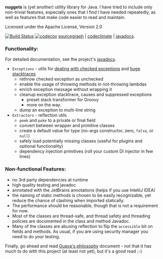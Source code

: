**nuggets** is (yet another) utility library for Java. I have tried to include 
only non-trivial features, especially ones that I find I have needed repeatedly,
as well as features that make code easier to read and maintain. 

Licensed under the Apache License, Version 2.0

[![Build Status](https://travis-ci.org/ddimtirov/nuggets.svg?branch=dev-infrastructure)](https://travis-ci.org/ddimtirov/nuggets)
[![codecov](https://codecov.io/gh/ddimtirov/nuggets/branch/dev-infrastructure/graph/badge.svg)](https://codecov.io/gh/ddimtirov/nuggets)
[sourcegraph](https://sourcegraph.com/github.com/ddimtirov/nuggets@dev-infrastructure) 
| [codeclimate](https://codeclimate.com/github/ddimtirov/nuggets)
| [javadocs](https://ddimtirov.github.io/nuggets/javadoc/).

### Functionality:

For detailed documentation, see the project's [javadocs](https://ddimtirov.github.io/nuggets/javadoc/).
- `Exceptions` - utils for [dealing with checked exceptions](https://kotlinlang.org/docs/reference/exceptions.html#checked-exceptions)
  and [huge stacktraces](https://dzone.com/articles/filtering-stack-trace-hell)
  - rethrow checked exception as unchecked
  - enable the usage of throwing methods in not-throwing lambdas
  - enrich exception message without wrapping it
  - cleanup exception stacktrace, causes and suppressed exceptions
    - preset stack transformer for Groovy
    - more on the way.
  - dump an exception to multi-line string
- `Extractors` - reflection utils  
  - `peek` and `poke` to a private or final field  
  - convert between wrapper and primitive classes
  - create a default value for type (no-args constructor, zero, `false`, or `null`)
  - safely load potentially missing classes (useful for plugins and optional functionality)
  - dependency injection primitives (roll your custom DI injector in few lines)
  

### Non-functional Features:
- no 3rd party dependencies at runtime
- high quality testing and javadoc
- annotated with the JetBrains annotations (helps if you use IntelliJ IDEA)
- the naming of static methods is chosen to be easily recognizable, 
  yet reduce the chance of clashing when imported statically.
- The performance should be reasonable, though that is not a requirement for now.
- Most of the classes are thread-safe, and thread safety and threading policies are
documented in the class and method Javadoc.
- Many of the classes are abusing reflection to flip the `accessible` bit on fields 
and methods. As usual, if you are using security manager you need to do your testing.

Finally, go ahead and read [Guava's philosophy](https://github.com/google/guava/wiki/PhilosophyExplained) 
document - not that it has much to do with this project (at least not yet), but it's a good read ;-)
